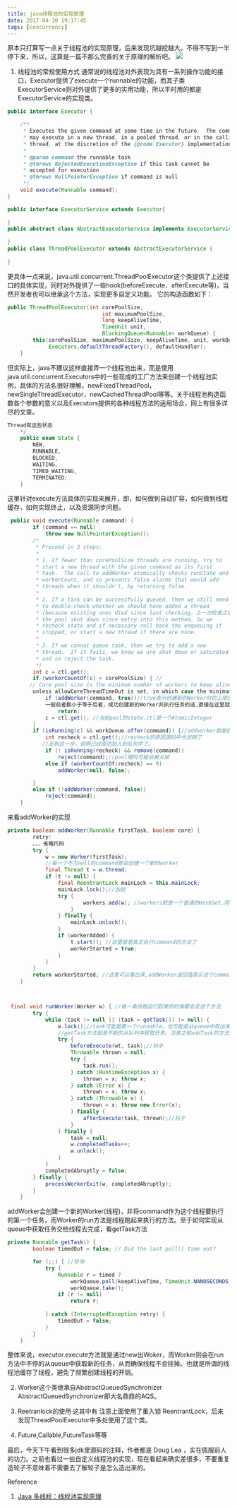 ```yaml
---
title: java线程池的实现原理
date: 2017-04-30 19:17:45
tags: [concurrency]
---
```


原本只打算写一点关于线程池的实现原理，后来发现坑越挖越大。不得不写到一半停下来，所以，这算是一篇不那么完善的关于原理的解析吧。
![](https://www.haldir66.ga/static/imgs/16d714eb6e8ecc23e4d6ba20d0be17a0.jpg)
<!--more-->

1. 线程池的常规使用方式
通常说的线程池对外表现为具有一系列操作功能的接口，Executor提供了execute一个runnable的功能，而其子类ExecutorService则对外提供了更多的实用功能，所以平时用的都是ExecutorService的实现类。

```java
public interface Executor {

    /**
     * Executes the given command at some time in the future.  The command
     * may execute in a new thread, in a pooled thread, or in the calling
     * thread, at the discretion of the {@code Executor} implementation.
     *
     * @param command the runnable task
     * @throws RejectedExecutionException if this task cannot be
     * accepted for execution
     * @throws NullPointerException if command is null
     */
    void execute(Runnable command);
}
```

```java
public interface ExecutorService extends Executor{
	
}
public abstract class AbstractExecutorService implements ExecutorService {
	
}
public class ThreadPoolExecutor extends AbstractExecutorService {
	
}
```
更具体一点来说，java.util.concurrent.ThreadPoolExecutor这个类提供了上述接口的具体实现，同时对外提供了一些hook(beforeExecute、afterExecute等)，当然开发者也可以继承这个方法，实现更多自定义功能。
它的构造函数如下：
```java
public ThreadPoolExecutor(int corePoolSize,
                              int maximumPoolSize,
                              long keepAliveTime,
                              TimeUnit unit,
                              BlockingQueue<Runnable> workQueue) {
        this(corePoolSize, maximumPoolSize, keepAliveTime, unit, workQueue,
             Executors.defaultThreadFactory(), defaultHandler);
    }
```
但实际上，java不建议这样直接弄一个线程池出来，而是使用java.util.concurrent.Executors中的一些现成的工厂方法来创建一个线程池实例，具体的方法名很好理解，newFixedThreadPool，newSingleThreadExecutor，newCachedThreadPool等等。关于线程池构造函数各个参数的意义以及Executors提供的各种线程方法的适用场合，网上有很多详尽的文章。


```java
Thread有这些状态
    */
    public enum State {
        NEW,
        RUNNABLE,
        BLOCKED,
        WAITING,
        TIMED_WAITING,
        TERMINATED;
    }
```

这里针对execute方法具体的实现来展开，即，如何做到自动扩容，如何做到线程缓存，如何实现终止，以及资源同步问题。
```java
 public void execute(Runnable command) {
        if (command == null)
            throw new NullPointerException();
        /*
         * Proceed in 3 steps:
         *
         * 1. If fewer than corePoolSize threads are running, try to
         * start a new thread with the given command as its first
         * task.  The call to addWorker atomically checks runState and
         * workerCount, and so prevents false alarms that would add
         * threads when it shouldn't, by returning false.
         *
         * 2. If a task can be successfully queued, then we still need
         * to double-check whether we should have added a thread
         * (because existing ones died since last checking，上一次检查之后可能有线程挂掉了) or that
         * the pool shut down since entry into this method. So we
         * recheck state and if necessary roll back the enqueuing if
         * stopped, or start a new thread if there are none.
         *
         * 3. If we cannot queue task, then we try to add a new
         * thread.  If it fails, we know we are shut down or saturated
         * and so reject the task.
         */
        int c = ctl.get();
        if (workerCountOf(c) < corePoolSize) { //
       // Core pool size is the minimum number of workers to keep alive (and not allow to time out etc)
        unless allowCoreThreadTimeOut is set, in which case the minimum is zero.
            if (addWorker(command, true))//true表示创建新的Worker时的上限是coolPoolSize,false表示上限是maximunPoolSize
            一般前者都小于等于后者，成功创建新的Worker并执行任务的话,直接在这里就return掉了
                return;
            c = ctl.get(); //当前pool的state,ctl是一个AtomicInteger
        }
        if (isRunning(c) && workQueue.offer(command)) {//addworker就是创建一个新的Worker并立即执行command，没能成功就得暂时放进queue了。offer就是往这里面加一个runnable
            int recheck = ctl.get();//recheck的原因源码中也说明了
           //走到这一步，说明已经成功加入到队列中了。
            if (! isRunning(recheck) && remove(command))
                reject(command);//pool随时可能会被关掉
            else if (workerCountOf(recheck) == 0)
                addWorker(null, false);

        }
        else if (!addWorker(command, false))
            reject(command);
    }
```
来看addWorker的实现

```java
private boolean addWorker(Runnable firstTask, boolean core) {
        retry:
        、、、省略代码
        try {
            w = new Worker(firstTask);
            //每一个不为null的command都会创建一个新的worker
            final Thread t = w.thread;
            if (t != null) {
                final ReentrantLock mainLock = this.mainLock;
                mainLock.lock();//加锁
                try {
                        workers.add(w); //workers就是一个普通的HashSet,同步的问题通过ReentrantLock解决
                    }
                } finally {
                    mainLock.unlock();
                }
                if (workerAdded) {
                    t.start(); //这里就是真正执行command的方法了
                    workerStarted = true;
                }
            }
        } 
        return workerStarted; //这里可以看出来,addWorker返回值表示这个command有没有被执行
    }



 final void runWorker(Worker w) { //每一条线程运行起来的时候都会走这个方法
        try {
            while (task != null || (task = getTask()) != null) {
                w.lock();//task可能是第一个runnable，也可能是从queue中取出来的
                //getTask方法就是不断的从队列中获取任务。注意之前addTask的方法入参说明,command是该worker执行的第一个任务。也就是说，一个worker之后还有可能从queue中获取新的任务。线程能够一直有任务执行，就不会进入死亡状态(Thread有几个状态)
                try {
                    beforeExecute(wt, task);//钩子
                    Throwable thrown = null;
                    try {
                        task.run(); 
                    } catch (RuntimeException x) {
                        thrown = x; throw x;
                    } catch (Error x) {
                        thrown = x; throw x;
                    } catch (Throwable x) {
                        thrown = x; throw new Error(x);
                    } finally {
                        afterExecute(task, thrown);//钩子
                    }
                } finally {
                    task = null;
                    w.completedTasks++;
                    w.unlock();
                }
            }
            completedAbruptly = false;
        } finally {
            processWorkerExit(w, completedAbruptly);
        }
    }    
```
addWorker会创建一个新的Worker(线程)，并将command作为这个线程要执行的第一个任务，而Worker的run方法是线程跑起来执行的方法。至于如何实现从queue中获取任务交给线程去完成，看getTask方法
```java
private Runnable getTask() {
        boolean timedOut = false; // Did the last poll() time out?

        for (;;) { //轮询
            try {
                Runnable r = timed ?
                    workQueue.poll(keepAliveTime, TimeUnit.NANOSECONDS) : //从queue中提取任务
                    workQueue.take();
                if (r != null)
                    return r;
                
            } catch (InterruptedException retry) {
                timedOut = false;
            }
        }
    }
```
整体来说，executor.execute方法就是通过new出Woker，而Worker则会在run方法中不停的从queue中获取新的任务，从而确保线程不会挂掉。也就是所谓的线程池缓存了线程，避免了频繁创建线程的开销。


2. Worker这个类继承自AbstractQueuedSynchronizer
AbstractQueuedSynchronizer即大名鼎鼎的AQS。


3. Reetranlock的使用
这其中有
注意上面使用了重入锁 ReentrantLock，后来发现ThreadPoolExecutor中多处使用了这个类。

4. Future,Callable,FutureTask等等

最后，今天下午看到很多jdk里源码的注释，作者都是 Doug Lea ，实在佩服前人的功力。之前也看过一些自定义线程池的实现，现在看起来确实差很多，不要重复造轮子不意味着不需要去了解轮子是怎么造出来的。

Reference 
1. [Java 多线程：线程池实现原理](https://github.com/pzxwhc/MineKnowContainer/issues/9)